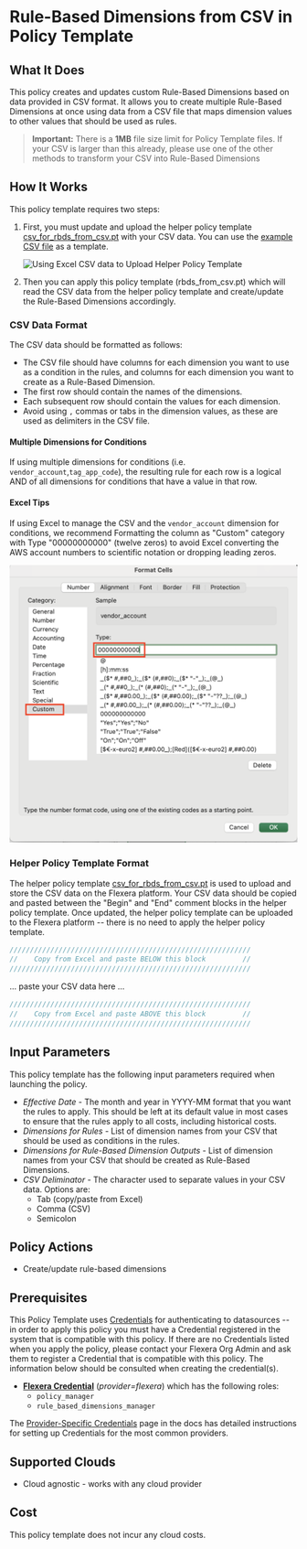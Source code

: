 # Rule-Based Dimensions from CSV in Policy Template

## What It Does

This policy creates and updates custom Rule-Based Dimensions based on data provided in CSV format. It allows you to create multiple Rule-Based Dimensions at once using data from a CSV file that maps dimension values to other values that should be used as rules.

> **Important:** There is a **1MB** file size limit for Policy Template files.  If your CSV is larger than this already, please use one of the other methods to transform your CSV into Rule-Based Dimensions

## How It Works

This policy template requires two steps:

1. First, you must update and upload the helper policy template [csv_for_rbds_from_csv.pt](csv_for_rbds_from_csv.pt) with your CSV data. You can use the [example CSV file](csv_for_rbds_example.csv) as a template.

   ![Using Excel CSV data to Upload Helper Policy Template](rbds_from_csv.gif)

1. Then you can apply this policy template (rbds_from_csv.pt) which will read the CSV data from the helper policy template and create/update the Rule-Based Dimensions accordingly.

### CSV Data Format

The CSV data should be formatted as follows:

- The CSV file should have columns for each dimension you want to use as a condition in the rules, and columns for each dimension you want to create as a Rule-Based Dimension.
- The first row should contain the names of the dimensions.
- Each subsequent row should contain the values for each dimension.
- Avoid using `,` commas or tabs in the dimension values, as these are used as delimiters in the CSV file.

#### Multiple Dimensions for Conditions

If using multiple dimensions for conditions (i.e. `vendor_account`,`tag_app_code`), the resulting rule for each row is a logical AND of all dimensions for conditions that have a value in that row.

#### Excel Tips

If using Excel to manage the CSV and the `vendor_account` dimension for conditions, we recommend Formatting the column as "Custom" category with Type "00000000000" (twelve zeros) to avoid Excel converting the AWS account numbers to scientific notation or dropping leading zeros.

![Excel > Format Cell Example](excel_format_cell.png)

### Helper Policy Template Format

The helper policy template [csv_for_rbds_from_csv.pt](csv_for_rbds_from_csv.pt) is used to upload and store the CSV data on the Flexera platform.  Your CSV data should be copied and pasted between the "Begin" and "End" comment blocks in the helper policy template.  Once updated, the helper policy template can be uploaded to the Flexera platform -- there is no need to apply the helper policy template.

```javascript
///////////////////////////////////////////////////////////
//    Copy from Excel and paste BELOW this block         //
///////////////////////////////////////////////////////////
```

... paste your CSV data here ...

```javascript
///////////////////////////////////////////////////////////
//    Copy from Excel and paste ABOVE this block         //
///////////////////////////////////////////////////////////
```

## Input Parameters

This policy template has the following input parameters required when launching the policy.

- *Effective Date* - The month and year in YYYY-MM format that you want the rules to apply. This should be left at its default value in most cases to ensure that the rules apply to all costs, including historical costs.
- *Dimensions for Rules* - List of dimension names from your CSV that should be used as conditions in the rules.
- *Dimensions for Rule-Based Dimension Outputs* - List of dimension names from your CSV that should be created as Rule-Based Dimensions.
- *CSV Deliminator* - The character used to separate values in your CSV data. Options are:
  - Tab (copy/paste from Excel)
  - Comma (CSV)
  - Semicolon

## Policy Actions

- Create/update rule-based dimensions

## Prerequisites

This Policy Template uses [Credentials](https://docs.flexera.com/flexera/EN/Automation/ManagingCredentialsExternal.htm) for authenticating to datasources -- in order to apply this policy you must have a Credential registered in the system that is compatible with this policy. If there are no Credentials listed when you apply the policy, please contact your Flexera Org Admin and ask them to register a Credential that is compatible with this policy. The information below should be consulted when creating the credential(s).

- [**Flexera Credential**](https://docs.flexera.com/flexera/EN/Automation/ProviderCredentials.htm) (*provider=flexera*) which has the following roles:
  - `policy_manager`
  - `rule_based_dimensions_manager`

The [Provider-Specific Credentials](https://docs.flexera.com/flexera/EN/Automation/ProviderCredentials.htm) page in the docs has detailed instructions for setting up Credentials for the most common providers.

## Supported Clouds

- Cloud agnostic - works with any cloud provider

## Cost

This policy template does not incur any cloud costs.
